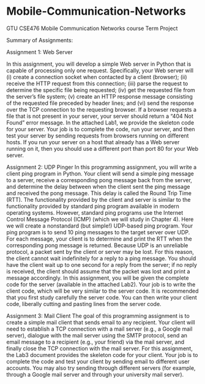 # Mobile-Communication-Networks
GTU CSE476 Mobile Communication Networks course Term Project


Summary of Assignments:

Assignment 1: Web Server

In this assignment, you will develop a simple Web server in Python that is capable of
processing only one request. Specifically, your Web server will (i) create a connection
socket when contacted by a client (browser); (ii) receive the HTTP request from this
connection; (iii) parse the request to determine the specific file being requested; (iv) get
the requested file from the server’s file system; (v) create an HTTP response message
consisting of the requested file preceded by header lines; and (vi) send the response over
the TCP connection to the requesting browser. If a browser requests a file that is not
present in your server, your server should return a “404 Not Found” error message.
In the attached Lab1, we provide the skeleton code for your server. Your job is to complete
the code, run your server, and then test your server by sending requests from browsers
running on different hosts. If you run your server on a host that already has a Web server
running on it, then you should use a different port than port 80 for your Web server.

Assignment 2: UDP Pinger
In this programming assignment, you will write a client ping program in Python. Your client
will send a simple ping message to a server, receive a corresponding pong message back
from the server, and determine the delay between when the client sent the ping message
and received the pong message. This delay is called the Round Trip Time (RTT). The
functionality provided by the client and server is similar to the functionality provided by
standard ping program available in modern operating systems. However, standard ping
programs use the Internet Control Message Protocol (ICMP) (which we will study in
Chapter 4). Here we will create a nonstandard (but simple!) UDP-based ping program.
Your ping program is to send 10 ping messages to the target server over UDP. For each
message, your client is to determine and print the RTT when the corresponding pong
message is returned. Because UDP is an unreliable protocol, a packet sent by the client or
server may be lost. For this reason, the client cannot wait indefinitely for a reply to a ping
message. You should have the client wait up to one second for a reply from the server; if
no reply is received, the client should assume that the packet was lost and print a message
accordingly.
In this assignment, you will be given the complete code for the server (available in the
attached Lab2). Your job is to write the client code, which will be very similar to the server
code. It is recommended that you first study carefully the server code. You can then write
your client code, liberally cutting and pasting lines from the server code.

Assignment 3: Mail Client
The goal of this programming assignment is to create a simple mail client that sends email
to any recipient. Your client will need to establish a TCP connection with a mail server (e.g.,
a Google mail server), dialogue with the mail server using the SMTP protocol, send an
email message to a recipient (e.g., your friend) via the mail server, and finally close the
TCP connection with the mail server.
For this assignment, the Lab3 document provides the skeleton code for your client. Your
job is to complete the code and test your client by sending email to different user accounts.
You may also try sending through different servers (for example, through a Google mail
server and through your university mail server).

